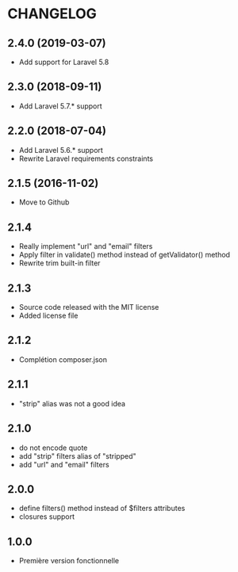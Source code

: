 CHANGELOG
=========

2.4.0 (2019-03-07)
------------------

- Add support for Laravel 5.8

2.3.0 (2018-09-11)
------------------

- Add Laravel 5.7.* support

2.2.0 (2018-07-04)
------------------

- Add Laravel 5.6.* support
- Rewrite Laravel requirements constraints

2.1.5 (2016-11-02)
------------------

- Move to Github

2.1.4
-----

- Really implement "url" and "email" filters
- Apply filter in validate() method instead of getValidator() method
- Rewrite trim built-in filter

2.1.3
-----

- Source code released with the MIT license
- Added license file

2.1.2
-----

- Complétion composer.json

2.1.1
-----

- "strip" alias was not a good idea

2.1.0
-----

- do not encode quote
- add "strip" filters alias of "stripped"
- add "url" and "email" filters

2.0.0
-----

- define filters() method instead of $filters attributes
- closures support

1.0.0
-----

- Première version fonctionnelle
